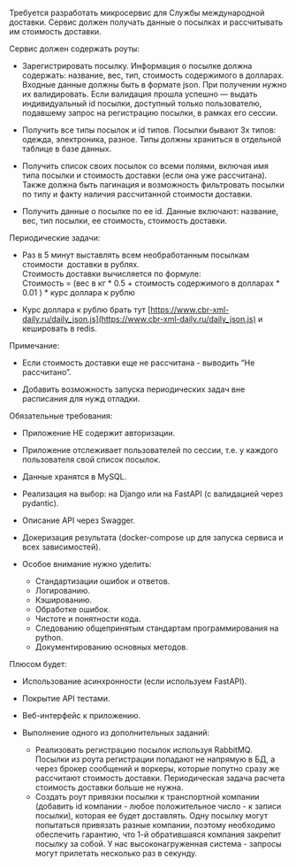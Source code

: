 

Требуется разработать микросервис для Службы международной доставки. Сервис должен получать данные о посылках и рассчитывать им стоимость доставки.  
  

Сервис должен содержать роуты:

- Зарегистрировать посылку. Информация о посылке должна содержать: название, вес, тип, стоимость содержимого в долларах.  Входные данные должны быть в формате json. При получении нужно их валидировать. Если валидация прошла успешно — выдать индивидуальный id посылки, доступный только пользователю, подавшему запрос на регистрацию посылки, в рамках его сессии.
    
- Получить все типы посылок и id типов. Посылки бывают 3х типов: одежда, электроника, разное. Типы должны храниться в отдельной таблице в базе данных.
    
- Получить список своих посылок со всеми полями, включая имя типа посылки и стоимость доставки (если она уже рассчитана). Также должна быть пагинация и возможность фильтровать посылки по типу и факту наличия рассчитанной стоимости доставки. 
    
- Получить данные о посылке по ее id. Данные включают: название, вес, тип посылки, ее стоимость, стоимость доставки.
    

  

Периодические задачи:

- Раз в 5 минут выставлять всем необработанным посылкам стоимости  доставки в рублях.  
    Стоимость доставки вычисляется по формуле:  
    Стоимость = (вес в кг * 0.5 + стоимость содержимого в долларах * 0.01 ) * курс доллара к рублю
    
- Курс доллара к рублю брать тут [https://www.cbr-xml-daily.ru/daily_json.js](https://www.cbr-xml-daily.ru/daily_json.js) и кешировать в redis.
    

  

Примечание: 

- Если стоимость доставки еще не рассчитана - выводить “Не рассчитано”.
    
- Добавить возможность запуска периодических задач вне расписания для нужд отладки.
    

  

Обязательные требования:

- Приложение НЕ содержит авторизации.
    
- Приложение отслеживает пользователей по сессии, т.е. у каждого пользователя свой список посылок.
    
- Данные хранятся в MySQL.
    
- Реализация на выбор: на Django или на FastAPI (с валидацией через pydantic).
    
- Описание API через Swagger.
    
- Докеризация результата (docker-compose up для запуска сервиса и всех зависимостей).
    
- Особое внимание нужно уделить:
  - Стандартизации ошибок и ответов.
  - Логированию.
  - Кэшированию.
  - Обработке ошибок.
  - Чистоте и понятности кода.
  - Следованию общепринятым стандартам программирования на python.
  - Документированию основных методов.
    

  

Плюсом будет:

- Использование асинхронности (если используем FastAPI).
    
- Покрытие API тестами.
    
- Веб-интерфейс к приложению.
    
- Выполнение одного из дополнительных заданий:
    - Реализовать регистрацию посылок используя RabbitMQ. Посылки из роута регистрации попадают не напрямую в БД, а через брокер сообщений и воркеры, которые попутно сразу же рассчитают стоимость доставки. Периодическая задача расчета стоимость доставки больше не нужна.
    - Создать роут привязки посылки к транспортной компании (добавить id компании - любое положительное число - к записи посылки), которая ее будет доставлять. Одну посылку могут попытаться привязать разные компании, поэтому необходимо обеспечить гарантию, что 1-й обратившаяся компания закрепит посылку за собой. У нас высоконагруженная система - запросы могут прилетать несколько раз в секунду.
    

